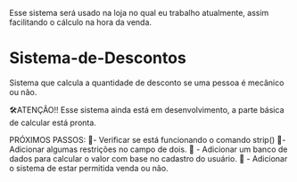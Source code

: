 Esse sistema será usado na loja no qual eu trabalho atualmente, assim facilitando o cálculo na hora da venda.

# Sistema-de-Descontos
 Sistema que calcula a quantidade de desconto se uma pessoa é mecânico ou não.
 

 🛠️ATENÇÃO!! 
 Esse sistema ainda está em desenvolvimento, a parte básica de calcular está pronta. 
 
 PRÓXIMOS PASSOS:
 📝- Verificar se está funcionando o comando strip()
 📝- Adicionar algumas restrições no campo de dois. 
 📝 - Adicionar um banco de dados para calcular o valor com base no cadastro do usuário. 
 📝 - Adicionar o sistema de estar permitida venda ou não. 
 
